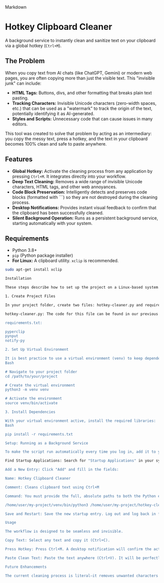 Markdown

# Hotkey Clipboard Cleaner

A background service to instantly clean and sanitize text on your clipboard via a global hotkey (`Ctrl+M`).

## The Problem

When you copy text from AI chats (like ChatGPT, Gemini) or modern web pages, you are often copying more than just the visible text. This "invisible junk" can include:

- **HTML Tags:** Buttons, divs, and other formatting that breaks plain text pasting.
- **Tracking Characters:** Invisible Unicode characters (zero-width spaces, etc.) that can be used as a "watermark" to track the origin of the text, potentially identifying it as AI-generated.
- **Styles and Scripts:** Unnecessary code that can cause issues in many editors.

This tool was created to solve that problem by acting as an intermediary: you copy the messy text, press a hotkey, and the text in your clipboard becomes 100% clean and safe to paste anywhere.

## Features

- **Global Hotkey:** Activate the cleaning process from any application by pressing `Ctrl+M`. It integrates directly into your workflow.
- **Deep Text Cleaning:** Removes a wide range of invisible Unicode characters, HTML tags, and other web annoyances.
- **Code Block Preservation:** Intelligently detects and preserves code blocks (formatted with ```) so they are not destroyed during the cleaning process.
- **Desktop Notifications:** Provides instant visual feedback to confirm that the clipboard has been successfully cleaned.
- **Silent Background Operation:** Runs as a persistent background service, starting automatically with your system.

## Requirements

- Python 3.8+
- `pip` (Python package installer)
- **For Linux:** A clipboard utility. `xclip` is recommended.
 ```bash
 sudo apt-get install xclip

Installation

These steps describe how to set up the project on a Linux-based system.

1. Create Project Files

In your project folder, create two files: hotkey-cleaner.py and requirements.txt.

 hotkey-cleaner.py: The code for this file can be found in our previous conversation. It's the main Python script for the service.

 requirements.txt:

 pyperclip
 pynput
 notify-py

2. Set Up Virtual Environment

It is best practice to use a virtual environment (venv) to keep dependencies isolated.
Bash

# Navigate to your project folder
cd /path/to/your/project

# Create the virtual environment
python3 -m venv venv

# Activate the environment
source venv/bin/activate

3. Install Dependencies

With your virtual environment active, install the required libraries:
Bash

pip install -r requirements.txt

Setup: Running as a Background Service

To make the script run automatically every time you log in, add it to your desktop environment's startup applications.

 Find Startup Applications: Search for "Startup Applications" in your system's application menu.

 Add a New Entry: Click "Add" and fill in the fields:

 Name: Hotkey Clipboard Cleaner

 Comment: Cleans clipboard text using Ctrl+M

 Command: You must provide the full, absolute paths to both the Python executable inside your venv and the script itself. For example:

 /home/user/my-project/venv/bin/python3 /home/user/my-project/hotkey-cleaner.py

 Save and Restart: Save the new startup entry. Log out and log back in for the change to take effect.

Usage

The workflow is designed to be seamless and invisible.

 Copy Text: Select any text and copy it (Ctrl+C).

 Press Hotkey: Press Ctrl+M. A desktop notification will confirm the action.

 Paste Clean Text: Paste the text anywhere (Ctrl+V). It will be perfectly clean.

Future Enhancements

The current cleaning process is literal—it removes unwanted characters and formatting. A future version could incorporate a Small Language Model (SLM) to paraphrase the text. This would help to further "humanize" the text and make its AI origin even less detectable.
